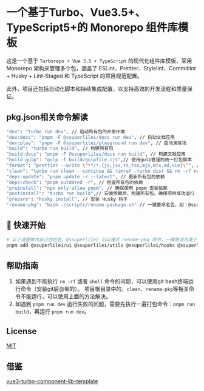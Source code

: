 # 一个基于Turbo、Vue3.5+、TypeScript5+的 Monorepo 组件库模板

这是一个基于 `Turborepo + Vue 3.5 + TypeScript` 的现代化组件库模板，采用 Monorepo 架构来管理多个包，涵盖了 ESLint、Prettier、Stylelint、Commitlint + Husky + Lint-Staged 和 TypeScript 的项目规范配置。

此外，项目还包括自动化脚本和持续集成配置，以支持高效的开发流程和质量保证。

## pkg.json相关命令解读

```bash
"dev": "turbo run dev", // 启动所有包的开发环境
"dev:docs": "pnpm -F @ssuperlilei/docs run dev", // 启动文档应用
"dev:play": "pnpm -F @ssuperlilei/playground run dev", // 启动演练场
"build": "turbo run build", // 构建所有包
"build:docs": "pnpm -F @ssuperlilei/docs run build", // 构建文档应用
"build:gulp": "gulp -f build/gulpfile.cjs",// 使用gulp管理的统一打包脚本
"format": "prettier --write \"**/*.{js,jsx,ts,tsx,mjs,mts,md,vue}\"", // 格式化所有包的代码
"clean": "turbo run clean --continue && rimraf .turbo dist && rm -rf node_modules", // 清理所有包
"deps:update": "pnpm update -r --latest", // 更新所有包的依赖
"deps:check": "pnpm outdated -r", // 检查所有包的依赖
"preinstall": "npx only-allow pnpm", // 确保使用 pnpm 安装依赖
"postinstall": "turbo run build",// 安装依赖后，构建所有包，确保项目成功运行
"prepare": "husky install", // 安装 Husky 钩子
"rename-pkg": "bash ./scripts/rename-package.sh" // 一键重命名包，如：@ssuperlilei -> @vue3-lib
```

## 🚀 快速开始

```bash
# 以下请替换为自己的包名，@ssuperlilei 可以通过 rename-pkg 命令，一键更改为属于自己的包名，如 pnpm rename-pkg "@ssuperlilei" "@vue3-lib"
pnpm add @ssuperlilei/ui @ssuperlilei/utils @ssuperlilei/hooks @ssuperlilei/i18n
```

## 帮助指南

1. 如果遇到不能执行 `rm -rf` 或者 `shell` 命令的问题，可以使用git bash终端运行命令（安装git后自带的）。
   项目根目录中的，`clean`、`rename-pkg`等相关命令不能运行，可以使用上面的方法解决。
2. 如遇到 `pnpm run dev` 运行失败的问题，需要先执行一遍打包命令：`pnpm run build`，再运行 `pnpm run dev`。

## License

[MIT](LICENSE)

## 借鉴

[vue3-turbo-component-lib-template](https://github.com/huangmingfu/vue3-turbo-component-lib-template)

